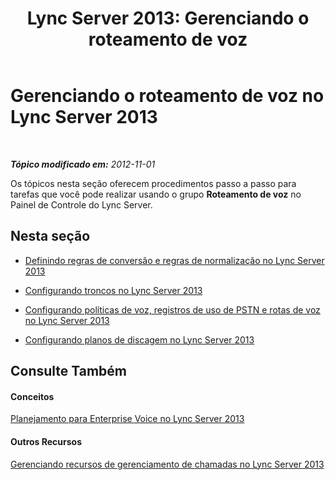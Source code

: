 ﻿---
title: 'Lync Server 2013: Gerenciando o roteamento de voz'
TOCTitle: Gerenciando o roteamento de voz
ms:assetid: da558f8c-18c5-4ad5-94d1-b22e777f12bd
ms:mtpsurl: https://technet.microsoft.com/pt-br/library/Gg182596(v=OCS.15)
ms:contentKeyID: 49308295
ms.date: 05/19/2016
mtps_version: v=OCS.15
ms.translationtype: HT
---

# Gerenciando o roteamento de voz no Lync Server 2013

 

_**Tópico modificado em:** 2012-11-01_

Os tópicos nesta seção oferecem procedimentos passo a passo para tarefas que você pode realizar usando o grupo **Roteamento de voz** no Painel de Controle do Lync Server.

## Nesta seção

  - [Definindo regras de conversão e regras de normalização no Lync Server 2013](lync-server-2013-defining-translation-rules-and-normalization-rules.md)

  - [Configurando troncos no Lync Server 2013](lync-server-2013-configuring-trunks.md)

  - [Configurando políticas de voz, registros de uso de PSTN e rotas de voz no Lync Server 2013](lync-server-2013-configuring-voice-policies-pstn-usage-records-and-voice-routes.md)

  - [Configurando planos de discagem no Lync Server 2013](lync-server-2013-configuring-dial-plans.md)

## Consulte Também

#### Conceitos

[Planejamento para Enterprise Voice no Lync Server 2013](lync-server-2013-planning-for-enterprise-voice.md)  

#### Outros Recursos

[Gerenciando recursos de gerenciamento de chamadas no Lync Server 2013](lync-server-2013-managing-call-management-features.md)

